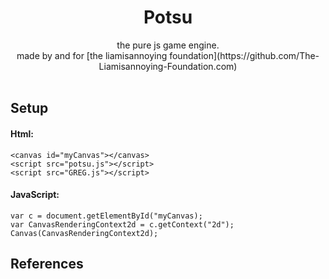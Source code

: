 <div align="center">
<h1>Potsu </h1> the pure js game engine. <br>
made by and for [the liamisannoying foundation](https://github.com/The-Liamisannoying-Foundation.com)
<br>
<br>
</div>

<h2>Setup</h2>
    <h4> Html: </h4>
    
    <canvas id="myCanvas"></canvas>
    <script src="potsu.js"></script>
    <script src="GREG.js"></script>
    
<h4> JavaScript: </h4>

    var c = document.getElementById("myCanvas);
    var CanvasRenderingContext2d = c.getContext("2d");
    Canvas(CanvasRenderingContext2d);


<h2>References</h2>





